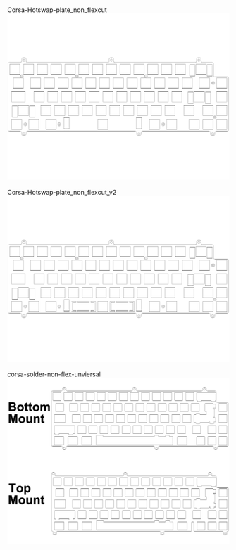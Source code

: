 <br/>Corsa-Hotswap-plate_non_flexcut<br/>![image](./Corsa-Hotswap-plate_non_flexcut.png)<br/>
<br/>Corsa-Hotswap-plate_non_flexcut_v2<br/>![image](./Corsa-Hotswap-plate_non_flexcut_v2.png)<br/>
<br/>corsa-solder-non-flex-unviersal<br/>![image](./corsa-solder-non-flex-unviersal.png)<br/>
